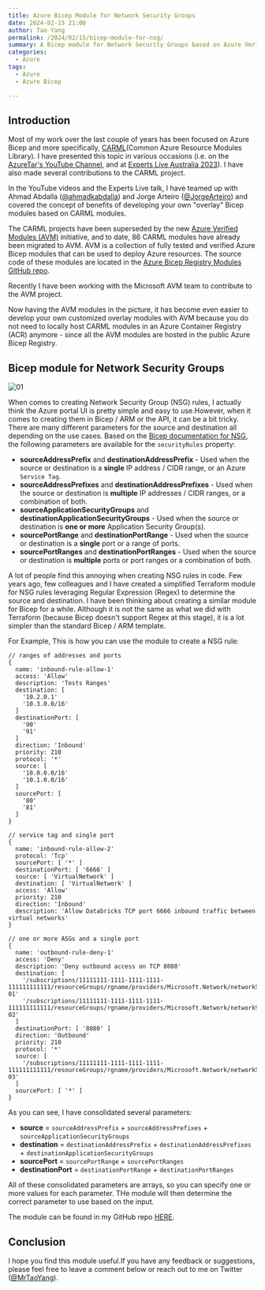```yaml
---
title: Azure Bicep Module for Network Security Groups
date: 2024-02-15 21:00
author: Tao Yang
permalink: /2024/02/15/bicep-module-for-nsg/
summary: A Bicep module for Network Security Groups based on Azure Verified Modules (AVM)
categories:
  - Azure
tags:
  - Azure
  - Azure Bicep

---
```


## Introduction

Most of my work over the last couple of years has been focused on Azure Bicep and more specifically, [CARML](https://aka.ms/carml)(Common Azure Resource Modules Library). I have presented this topic in various occasions (i.e. on the [AzureTar's YouTube Channel](https://blog.tyang.org/2023/07/11/azuretar-carml-series/), and at [Experts Live Australia 2023](https://github.com/tyconsulting/ExpertsLiveAU2023-CARML)). I have also made several contributions to the CARML project.

In the YouTube videos and the Experts Live talk, I have teamed up with Ahmad Abdalla ([@ahmadkabdalla](https://twitter.com/ahmadkabdalla)) and Jorge Arteiro ([@JorgeArteiro](https://twitter.com/JorgeArteiro)) and covered the concept of benefits of developing your own "overlay" Bicep modules based on CARML modules.

The CARML projects have been superseded by the new [Azure Verified Modules (AVM)](https://aka.ms/avm) initiative, and to date, 86 CARML modules have already been migrated to AVM. AVM is a collection of fully tested and verified Azure Bicep modules that can be used to deploy Azure resources. The source code of these modules are located in the [Azure Bicep Registry Modules GitHub repo](https://github.com/Azure/bicep-registry-modules/tree/main/avm/res).

Recently I have been working with the Microsoft AVM team to contribute to the AVM project.

Now having the AVM modules in the picture, it has become even easier to develop your own customized overlay modules with AVM because you do not need to locally host CARML modules in an Azure Container Registry (ACR) anymore - since all the AVM modules are hosted in the public Azure Bicep Registry.

## Bicep module for Network Security Groups

![01](../../../../assets/images/2024/02/nsg-module-01.jpg)

When comes to creating Network Security Group (NSG) rules, I actually think the Azure portal UI is pretty simple and easy to use.However, when it comes to creating them in Bicep / ARM or the API, it can be a bit tricky. There are many different parameters for the source and destination all depending on the use cases. Based on the [Bicep documentation for NSG](https://learn.microsoft.com/en-us/azure/templates/microsoft.network/networksecuritygroups?pivots=deployment-language-bicep), the following parameters are available for the `securityRules` property:

* **sourceAddressPrefix** and **destinationAddressPrefix** - Used when the source or destination is a **single** IP address / CIDR range, or an Azure `Service Tag`.
* **sourceAddressPrefixes** and **destinationAddressPrefixes** - Used when the source or destination is **multiple** IP addresses / CIDR ranges, or a combination of both.
* **sourceApplicationSecurityGroups** and **destinationApplicationSecurityGroups** - Used when the source or destination is **one or more** Application Security Group(s).
* **sourcePortRange** and **destinationPortRange** - Used when the source or destination is a **single** port or a range of ports.
* **sourcePortRanges** and **destinationPortRanges** - Used when the source or destination is **multiple** ports or port ranges or a combination of both.

A lot of people find this annoying when creating NSG rules in code. Few years ago, few colleagues and I have created a simplified Terraform module for NSG rules leveraging Regular Expression (Regex) to determine the source and destination. I have been thinking about creating a similar module for Bicep for a while. Although it is not the same as what we did with Terraform (because Bicep doesn't support Regex at this stage), it is a lot simpler than the standard Bicep / ARM template.

For Example, This is how you can use the module to create a NSG rule:

```bicep
// ranges of addresses and ports
{
  name: 'inbound-rule-allow-1'
  access: 'Allow'
  description: 'Tests Ranges'
  destination: [
    '10.2.0.1'
    '10.3.0.0/16'
  ]
  destinationPort: [
    '90'
    '91'
  ]
  direction: 'Inbound'
  priority: 210
  protocol: '*'
  source: [
    '10.0.0.0/16'
    '10.1.0.0/16'
  ]
  sourcePort: [
    '80'
    '81'
  ]
}

// service tag and single port
{
  name: 'inbound-rule-allow-2'
  protocol: 'Tcp'
  sourcePort: [ '*' ]
  destinationPort: [ '6666' ]
  source: [ 'VirtualNetwork' ]
  destination: [ 'VirtualNetwork' ]
  access: 'Allow'
  priority: 210
  direction: 'Inbound'
  description: 'Allow Databricks TCP port 6666 inbound traffic between virtual networks'
}

// one or more ASGs and a single port
{
  name: 'outbound-rule-deny-1'
  access: 'Deny'
  description: 'Deny outbound access on TCP 8080'
  destination: [
    '/subscriptions/11111111-1111-1111-1111-111111111111/resourceGroups/rgname/providers/Microsoft.Network/networkSecurityGroups/asg-01'
    '/subscriptions/11111111-1111-1111-1111-111111111111/resourceGroups/rgname/providers/Microsoft.Network/networkSecurityGroups/asg-02'
  ]
  destinationPort: [ '8080' ]
  direction: 'Outbound'
  priority: 210
  protocol: '*'
  source: [
    '/subscriptions/11111111-1111-1111-1111-111111111111/resourceGroups/rgname/providers/Microsoft.Network/networkSecurityGroups/asg-03'
  ]
  sourcePort: [ '*' ]
}
```

As you can see, I have consolidated several parameters:

* **source** = `sourceAddressPrefix` + `sourceAddressPrefixes` + `sourceApplicationSecurityGroups`
* **destination** = `destinationAddressPrefix` + `destinationAddressPrefixes` + `destinationApplicationSecurityGroups`
* **sourcePort** = `sourcePortRange` + `sourcePortRanges`
* **destinationPort** = `destinationPortRange` + `destinationPortRanges`

All of these consolidated parameters are arrays, so you can specify one or more values for each parameter. THe module will then determine the correct parameter to use based on the input.

The module can be found in my GitHub repo [HERE](https://github.com/tyconsulting/BlogPosts/tree/master/BicepModules/network-security-group).

## Conclusion

I hope you find this module useful.If you have any feedback or suggestions, please feel free to leave a comment below or reach out to me on Twitter ([@MrTaoYang](https://twitter.com/MrTaoYang)).
